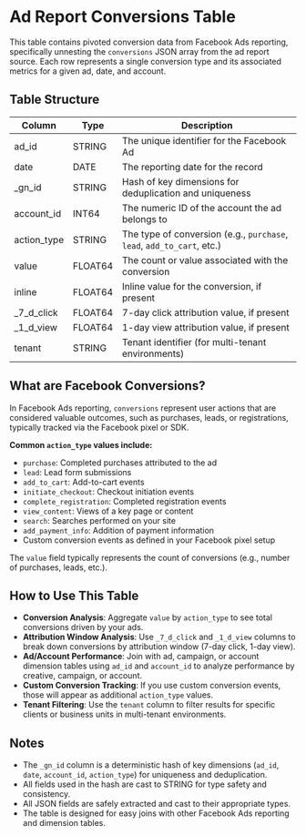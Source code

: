 # Ad Report Conversions Table

This table contains pivoted conversion data from Facebook Ads reporting, specifically unnesting the `conversions` JSON array from the ad report source. Each row represents a single conversion type and its associated metrics for a given ad, date, and account.

## Table Structure

| Column      | Type      | Description                                                                 |
|-------------|-----------|-----------------------------------------------------------------------------|
| ad_id       | STRING    | The unique identifier for the Facebook Ad                                   |
| date        | DATE      | The reporting date for the record                                           |
| _gn_id      | STRING    | Hash of key dimensions for deduplication and uniqueness                     |
| account_id  | INT64     | The numeric ID of the account the ad belongs to                             |
| action_type | STRING    | The type of conversion (e.g., `purchase`, `lead`, `add_to_cart`, etc.)      |
| value       | FLOAT64   | The count or value associated with the conversion                           |
| inline      | FLOAT64   | Inline value for the conversion, if present                                 |
| _7_d_click  | FLOAT64   | 7-day click attribution value, if present                                   |
| _1_d_view   | FLOAT64   | 1-day view attribution value, if present                                    |
| tenant      | STRING    | Tenant identifier (for multi-tenant environments)                           |

## What are Facebook Conversions?

In Facebook Ads reporting, `conversions` represent user actions that are considered valuable outcomes, such as purchases, leads, or registrations, typically tracked via the Facebook pixel or SDK.

**Common `action_type` values include:**
- `purchase`: Completed purchases attributed to the ad
- `lead`: Lead form submissions
- `add_to_cart`: Add-to-cart events
- `initiate_checkout`: Checkout initiation events
- `complete_registration`: Completed registration events
- `view_content`: Views of a key page or content
- `search`: Searches performed on your site
- `add_payment_info`: Addition of payment information
- Custom conversion events as defined in your Facebook pixel setup

The `value` field typically represents the count of conversions (e.g., number of purchases, leads, etc.).

## How to Use This Table

- **Conversion Analysis**: Aggregate `value` by `action_type` to see total conversions driven by your ads.
- **Attribution Window Analysis**: Use `_7_d_click` and `_1_d_view` columns to break down conversions by attribution window (7-day click, 1-day view).
- **Ad/Account Performance**: Join with ad, campaign, or account dimension tables using `ad_id` and `account_id` to analyze performance by creative, campaign, or account.
- **Custom Conversion Tracking**: If you use custom conversion events, those will appear as additional `action_type` values.
- **Tenant Filtering**: Use the `tenant` column to filter results for specific clients or business units in multi-tenant environments.

## Notes

- The `_gn_id` column is a deterministic hash of key dimensions (`ad_id`, `date`, `account_id`, `action_type`) for uniqueness and deduplication.
- All fields used in the hash are cast to STRING for type safety and consistency.
- All JSON fields are safely extracted and cast to their appropriate types.
- The table is designed for easy joins with other Facebook Ads reporting and dimension tables. 